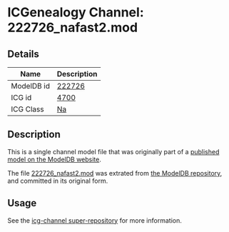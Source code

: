 # ICGenealogy Channel: 222726\_nafast2.mod

## Details

Name | Description
---- | -----------
ModelDB id | [222726](http://senselab.med.yale.edu/ModelDB/ShowModel.cshtml?model=222726)
ICG id | [4700](http://icg.neurotheory.ox.ac.uk/channels/2/4700)
ICG Class | [Na](http://icg.neurotheory.ox.ac.uk/channels/2)

## Description

This is a single channel model file that was originally part of a [published model on the ModelDB website](http://senselab.med.yale.edu/mModelDB/ShowModel.cshtml?model=222726).

The file [222726\_nafast2.mod](222726_nafast2.mod) was extrated from [the ModelDB repository](http://senselab.med.yale.edu/ModelDB/ShowModel.cshtml?model=222726), and committed in its original form.

## Usage

See the [icg-channel super-repository](https://github.com/icgenealogy/icg-channels) for more information.